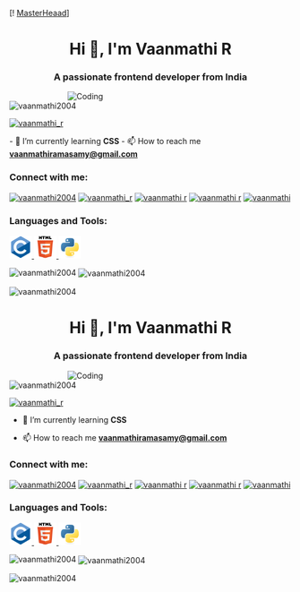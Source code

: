 [! [MasterHeaad](https://mir-s3-cdn-cf.behance.net/project_modules/1400_opt_1/475eb095746151.5e9ecde695f7a.gif)] <h1 align="center">Hi 👋, I'm Vaanmathi R</h1> <h3 align="center">A passionate frontend developer from India</h3> <img align="right" alt="Coding" width="400" src="https://miro.medium.com/v2/resize:fit:1400/1*qdAW1TjCN57h1lbuuzvchg.gif"> <p align="left"> <img src="https://komarev.com/ghpvc/?username=vaanmathi2004&label=Profile%20views&color=0e75b6&style=flat" alt="vaanmathi2004" /> </p> <p align="left"> <a href="https://twitter.com/vaanmathi_r" target="blank"><img src="https://img.shields.io/twitter/follow/vaanmathi_r?logo=twitter&style=for-the-badge" alt="vaanmathi_r" /></a> </p> - 🌱 I’m currently learning **CSS** - 📫 How to reach me **vaanmathiramasamy@gmail.com** <h3 align="left">Connect with me:</h3> <p align="left"> <a href="https://codepen.io/vaanmathi2004" target="blank"><img align="center" src="https://raw.githubusercontent.com/rahuldkjain/github-profile-readme-generator/master/src/images/icons/Social/codepen.svg" alt="vaanmathi2004" height="30" width="40" /></a> <a href="https://twitter.com/vaanmathi_r" target="blank"><img align="center" src="https://raw.githubusercontent.com/rahuldkjain/github-profile-readme-generator/master/src/images/icons/Social/twitter.svg" alt="vaanmathi_r" height="30" width="40" /></a> <a href="https://linkedin.com/in/vaanmathi r" target="blank"><img align="center" src="https://raw.githubusercontent.com/rahuldkjain/github-profile-readme-generator/master/src/images/icons/Social/linked-in-alt.svg" alt="vaanmathi r" height="30" width="40" /></a> <a href="https://fb.com/vaanmathi r" target="blank"><img align="center" src="https://raw.githubusercontent.com/rahuldkjain/github-profile-readme-generator/master/src/images/icons/Social/facebook.svg" alt="vaanmathi r" height="30" width="40" /></a> <a href="https://instagram.com/vaanmathi" target="blank"><img align="center" src="https://raw.githubusercontent.com/rahuldkjain/github-profile-readme-generator/master/src/images/icons/Social/instagram.svg" alt="vaanmathi" height="30" width="40" /></a> </p> <h3 align="left">Languages and Tools:</h3> <p align="left"> <a href="https://www.cprogramming.com/" target="_blank" rel="noreferrer"> <img src="https://raw.githubusercontent.com/devicons/devicon/master/icons/c/c-original.svg" alt="c" width="40" height="40"/> </a> <a href="https://www.w3.org/html/" target="_blank" rel="noreferrer"> <img src="https://raw.githubusercontent.com/devicons/devicon/master/icons/html5/html5-original-wordmark.svg" alt="html5" width="40" height="40"/> </a> <a href="https://www.python.org" target="_blank" rel="noreferrer"> <img src="https://raw.githubusercontent.com/devicons/devicon/master/icons/python/python-original.svg" alt="python" width="40" height="40"/> </a> </p> <p><img align="left" src="https://github-readme-stats.vercel.app/api/top-langs?username=vaanmathi2004&show_icons=true&locale=en&layout=compact" alt="vaanmathi2004" /></p> <p>&nbsp;<img align="center" src="https://github-readme-stats.vercel.app/api?username=vaanmathi2004&show_icons=true&locale=en" alt="vaanmathi2004" /></p> <p><img align="center" src="https://github-readme-streak-stats.herokuapp.com/?user=vaanmathi2004&" alt="vaanmathi2004" /></p>
<h1 align="center">Hi 👋, I'm Vaanmathi R</h1>
<h3 align="center">A passionate frontend developer from India</h3>
<img align="right" alt="Coding" width="400" src="https://miro.medium.com/v2/resize:fit:1400/1*qdAW1TjCN57h1lbuuzvchg.gif">

<p align="left"> <img src="https://komarev.com/ghpvc/?username=vaanmathi2004&label=Profile%20views&color=0e75b6&style=flat" alt="vaanmathi2004" /> </p>

<p align="left"> <a href="https://twitter.com/vaanmathi_r" target="blank"><img src="https://img.shields.io/twitter/follow/vaanmathi_r?logo=twitter&style=for-the-badge" alt="vaanmathi_r" /></a> </p>

- 🌱 I’m currently learning **CSS**

- 📫 How to reach me **vaanmathiramasamy@gmail.com**

<h3 align="left">Connect with me:</h3>
<p align="left">
<a href="https://codepen.io/vaanmathi2004" target="blank"><img align="center" src="https://raw.githubusercontent.com/rahuldkjain/github-profile-readme-generator/master/src/images/icons/Social/codepen.svg" alt="vaanmathi2004" height="30" width="40" /></a>
<a href="https://twitter.com/vaanmathi_r" target="blank"><img align="center" src="https://raw.githubusercontent.com/rahuldkjain/github-profile-readme-generator/master/src/images/icons/Social/twitter.svg" alt="vaanmathi_r" height="30" width="40" /></a>
<a href="https://linkedin.com/in/vaanmathi r" target="blank"><img align="center" src="https://raw.githubusercontent.com/rahuldkjain/github-profile-readme-generator/master/src/images/icons/Social/linked-in-alt.svg" alt="vaanmathi r" height="30" width="40" /></a>
<a href="https://fb.com/vaanmathi r" target="blank"><img align="center" src="https://raw.githubusercontent.com/rahuldkjain/github-profile-readme-generator/master/src/images/icons/Social/facebook.svg" alt="vaanmathi r" height="30" width="40" /></a>
<a href="https://instagram.com/vaanmathi" target="blank"><img align="center" src="https://raw.githubusercontent.com/rahuldkjain/github-profile-readme-generator/master/src/images/icons/Social/instagram.svg" alt="vaanmathi" height="30" width="40" /></a>
</p>

<h3 align="left">Languages and Tools:</h3>
<p align="left"> <a href="https://www.cprogramming.com/" target="_blank" rel="noreferrer"> <img src="https://raw.githubusercontent.com/devicons/devicon/master/icons/c/c-original.svg" alt="c" width="40" height="40"/> </a> <a href="https://www.w3.org/html/" target="_blank" rel="noreferrer"> <img src="https://raw.githubusercontent.com/devicons/devicon/master/icons/html5/html5-original-wordmark.svg" alt="html5" width="40" height="40"/> </a> <a href="https://www.python.org" target="_blank" rel="noreferrer"> <img src="https://raw.githubusercontent.com/devicons/devicon/master/icons/python/python-original.svg" alt="python" width="40" height="40"/> </a> </p>

<p><img align="left" src="https://github-readme-stats.vercel.app/api/top-langs?username=vaanmathi2004&show_icons=true&locale=en&layout=compact" alt="vaanmathi2004" /></p>

<p>&nbsp;<img align="center" src="https://github-readme-stats.vercel.app/api?username=vaanmathi2004&show_icons=true&locale=en" alt="vaanmathi2004" /></p>

<p><img align="center" src="https://github-readme-streak-stats.herokuapp.com/?user=vaanmathi2004&" alt="vaanmathi2004" /></p>
